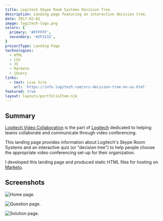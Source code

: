 ```yaml
---
title: Logitech Skype Room Systems Decision Tree
description: Landing page featuring an interactive decision tree.
date: 2017-02-01
image: logitech-logo.png
colors: {
  primary: '#FFFFFF',
  secondary: '#2F3132',
}
projectType: Landing Page
technologies:
  - HTML
  - CSS
  - JS
  - Marketo
  - jQuery
links:
  - text: Live Site
    url: 'https://info.logitech.com/srs-decision-tree-en-us.html'
featured: true
layout: layouts/portfolioItem.njk
---
```


## Summary
[Logitech Video Collaboration](http://www.logitech.com/VC) is the part of [Logitech](https://www.logitech.com/) dedicated to helping teams collaborate and communicate through video conferencing.

This landing page provides information about Logitech's Skype Room Systems and an interactive quiz (or "decision tree") to help people choose the appropriate video conferencing set-up for their organization.

I developed this landing page and produced static HTML files for hosting on [Marketo](https://www.marketo.com/).

## Screenshots

![Home page.](./assets/logitech-skype-room-systems-decision-tree/1-home-laptop.png)

![Question page.](./assets/logitech-skype-room-systems-decision-tree/2-question-laptop.png)

![Solution page.](./assets/logitech-skype-room-systems-decision-tree/3-solution-laptop.png)
